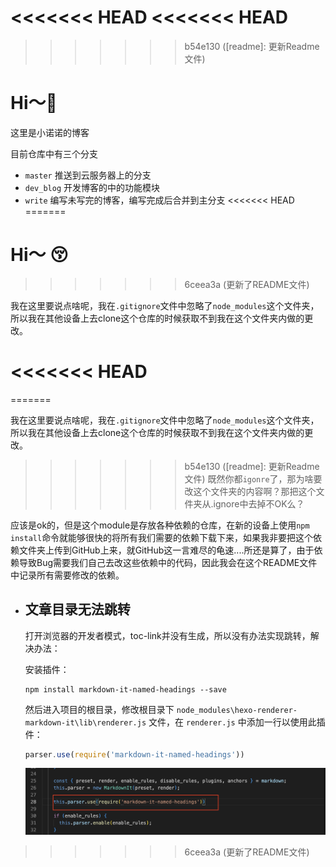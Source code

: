 <<<<<<< HEAD
<<<<<<< HEAD
=======
>>>>>>> b54e130 ([readme]: 更新Readme文件)
# Hi～👀

这里是小诺诺的博客

目前仓库中有三个分支

- `master` 推送到云服务器上的分支
- `dev_blog` 开发博客的中的功能模块
- `write` 编写未写完的博客，编写完成后合并到主分支
<<<<<<< HEAD
=======
# Hi～ 😚
>>>>>>> 6ceea3a (更新了README文件)

我在这里要说点啥呢，我在`.gitignore`文件中忽略了`node_modules`这个文件夹，所以我在其他设备上去clone这个仓库的时候获取不到我在这个文件夹内做的更改。

<<<<<<< HEAD
=======
=======

我在这里要说点啥呢，我在`.gitignore`文件中忽略了`node_modules`这个文件夹，所以我在其他设备上去clone这个仓库的时候获取不到我在这个文件夹内做的更改。
>>>>>>> b54e130 ([readme]: 更新Readme文件)
既然你都`igonre`了，那为啥要改这个文件夹的内容啊？那把这个文件夹从.ignore中去掉不OK么？

应该是ok的，但是这个module是存放各种依赖的仓库，在新的设备上使用`npm install`命令就能够很快的将所有我们需要的依赖下载下来，如果我非要把这个依赖文件夹上传到GitHub上来，就GitHub这一言难尽的龟速....所还是算了，由于依赖导致Bug需要我们自己去改这些依赖中的代码，因此我会在这个README文件中记录所有需要修改的依赖。

- ## 文章目录无法跳转

  打开浏览器的开发者模式，toc-link并没有生成，所以没有办法实现跳转，解决办法：

  安装插件：

  ```shell
  npm install markdown-it-named-headings --save
  ```

  然后进入项目的根目录，修改根目录下 `node_modules\hexo-renderer-markdown-it\lib\renderer.js` 文件，在 `renderer.js` 中添加一行以使用此插件：

  ```js
  parser.use(require('markdown-it-named-headings'))
  ```

  ![](README/1.png)

>>>>>>> 6ceea3a (更新了README文件)
